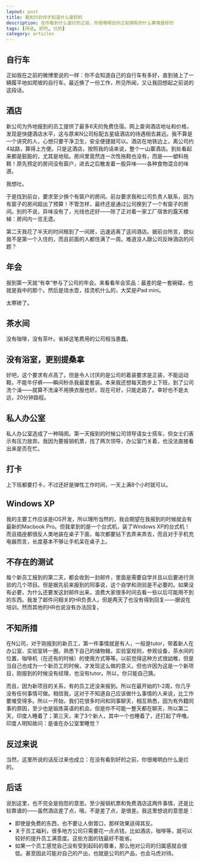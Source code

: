 ```yaml
---
layout: post
title: 看到烂的你才知道什么是好的
description: 在你看到什么是烂的之前，你很难明白你之前拥有的什么事情是好的
tags: [闲话, 好的, 烂的]
category: articles
---
```


## 自行车
正如我在之前的微博里说的一样：你不会知道自己的自行车有多好，直到骑上了一辆履平地如爬坡的自行车。最近换了一份工作，所见所闻，又让我回想起之前说的这段话。

## 酒店
新公司为外地报到的员工提供了最多6天的免费住宿。网上查询酒店地址和价格，发现是快捷酒店水平，这与原来N公司标配五星级酒店的待遇相去甚远。我不算是一个讲究的人，心想只要干净卫生，安全便捷就可以。酒店在地铁边上，离公司约4站路，算得上方便。只是这酒店，按照我的话来说，整个一山寨酒店。到处看起来都是脏脏的，尤其是地毯。房间里竟然连一次性拖鞋也没有，而是——塑料拖鞋！原先预定的房间没有窗户，进去之后散发着一股异味——各种食物混合的味道。

我想吐。

于是找到前台，要求至少换个有窗户的房间。前台要求我和公司负责人联系，因为有窗子的房间超出了预算！不管怎样，最终还是通过公司换到了一个有窗子的房间。别的不说，异味没有了，光线也还好——除了正对着一家工厂宿舍的露天楼梯：房间内一览无遗。

第二天我花了半天的时间租到了一间房，迅速逃离了这间酒店。据前台所言，貌似我不是第一个入住的，而且前面的人都住满了一周。难道没人跟公司反映酒店的问题？

## 年会
报到第一天就“有幸”参与了公司的年会。来看看年会奖品：最差的是一套碗碟，也就是我中的那个。然后是烧水壶，挂烫机什么的，大奖是iPad mini。

太寒碜了。

## 茶水间
没有咖啡，没有茶叶。省掉这笔费用的公司相当愚蠢。

## 没有浴室，更别提桑拿
好吧，这个要求有点高了。但是令人讨厌的是公司的着装要求是正装，不能运动鞋，不能牛仔裤——瞬间秒杀我最爱套装。本来我还想每天跑步上下班，到了公司洗个澡——就算不洗澡不用换衣服也好。现在可好，只能走路了。幸好也不是太远，20分钟路程。

## 私人办公室
私人办公室造成了一种隔阂。第一天报到的时候公司领导请女士搭车，但女士们表示有压力放弃。我因为要报销机票，找了两次领导，办公室门关着，也没法直接看出来是否在忙。

## 打卡
上下班都要打卡，不过还好是弹性工作时间，一天上满8个小时就可以。

## Windows XP
我的主要工作应该是iOS开发，所以理所当然的，我会期望在我报到的时候就会有最新的Macbook Pro。但我拿到的是一个台式机，装了Windows XP的台式机！而且插座都很反人类地装在桌子下面，每次都要钻下去弄来弄去，而且对于手机充电器而言，长度基本不够让手机呆在桌子上。

## 不存在的测试
每个新员工报到的第二天，都会收到一封邮件，里面是需要自学并且以后要进行测验的几个项目。但是据先前来报到的同事说，这个自学和测验是不必要的。如果没有必要，为什么还要发这封邮件出来，浪费大家很多时间去看一些以后可能用不到的东西。我发了邮件问相关的HR负责人，但是两天了也没有得到回复——据说在培训。然而其他的HR也说没有办法回复。

## 不知所措
在N公司，对于刚报到的新员工，第一件事情就是有人，一般是tutor，带着新人在办公室、实验室转一圈。熟悉下自己的储物箱，实验室规则，参观设备，茶水间的位置，咖啡机（在还有的时候）的使用方式等等。以前觉得这种方式很幼稚，但是当自己也成为一个新员工的时候，才发现这么做的意义。但也许因为这是一个新项目，刚报到的时候没有经理，也没有tutor。所以，你只能自己猜。

而且，因为新项目的关系，有的员工还没来报到。所以在最开始的1-2周，你几乎没有任何事情可做。相信我，这对于不知道自己应该做什么事情的人来说，比工作要难受得多。所以一开始，我们花很多时间和同事聊天，相互熟悉，因为有外籍同事的原因，至少也是锻炼英语的机会。但是你不可能一整天都在聊天，所以第二天，印度人睡着了；第三天，来了3个新人，其中一个也睡着了，还打起了呼噜。印度人明知故问：是谁在办公室里睡觉？

## 反过来说
当然，这里所说的话反过来也成立：在没有看到好的之前，你很难明白什么是烂的。

## 后话
说到这里，也不完全是抱怨的意思。至少报销机票和免费酒店这两件事情，还是比较靠谱的——虽然酒店差了点，哦，不是差了点，是很差。我这里想说的意思是：

- 即使是免费的东西，也不要让人倒胃口，那样效果适得其反。
- 关于员工福利，很多地方公司只需要花一点点钱，比如酒店，咖啡等，就可以较好的提升员工满意度。这些方面的钱最好不能省。
- 如果一个员工感觉自己没有受到起码的尊重，那么他对公司的归属感就会很低。甚至因此可能对自己的产出，也就是公司的产品，也会马虎对待。



